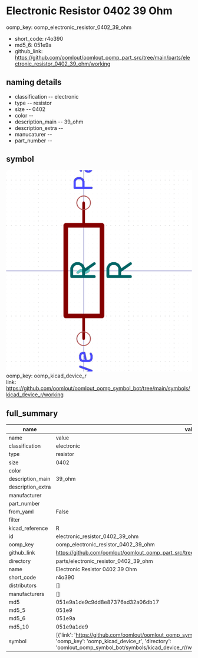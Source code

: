 # Electronic Resistor 0402 39 Ohm
oomp_key: oomp_electronic_resistor_0402_39_ohm 

  
* short_code: r4o390
* md5_6: 051e9a  
* github_link: https://github.com/oomlout/oomlout_oomp_part_src/tree/main/parts/electronic_resistor_0402_39_ohm/working  
## naming details
* classification -- electronic
* type -- resistor
* size -- 0402
* color -- 
* description_main -- 39_ohm
* description_extra -- 
* manucaturer -- 
* part_number -- 



## symbol

![](symbol/0/working/working_600.png)  
oomp_key: oomp_kicad_device_r  
link: https://github.com/oomlout/oomlout_oomp_symbol_bot/tree/main/symbols/kicad_device_r/working  


## full_summary
| name | value | 
| --- | --- | 
| name | value | 
| classification | electronic | 
| type | resistor | 
| size | 0402 | 
| color |  | 
| description_main | 39_ohm | 
| description_extra |  | 
| manufacturer |  | 
| part_number |  | 
| from_yaml | False | 
| filter |  | 
| kicad_reference | R | 
| id | electronic_resistor_0402_39_ohm | 
| oomp_key | oomp_electronic_resistor_0402_39_ohm | 
| github_link | https://github.com/oomlout/oomlout_oomp_part_src/tree/main/parts/electronic_resistor_0402_39_ohm/working | 
| directory | parts/electronic_resistor_0402_39_ohm | 
| name | Electronic Resistor 0402 39 Ohm | 
| short_code | r4o390 | 
| distributors | [] | 
| manufacturers | [] | 
| md5 | 051e9a1de9c9dd8e87376ad32a06db17 | 
| md5_5 | 051e9 | 
| md5_6 | 051e9a | 
| md5_10 | 051e9a1de9 | 
| symbol | [{'link': 'https://github.com/oomlout/oomlout_oomp_symbol_bot/tree/main/symbols/kicad_device_r', 'oomp_key': 'oomp_kicad_device_r', 'directory': 'oomlout_oomp_symbol_bot/symbols/kicad_device_r//working/working.kicad_sym'}] | 
